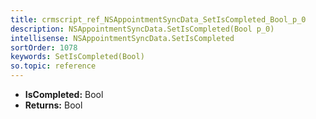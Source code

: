 ```yaml
---
title: crmscript_ref_NSAppointmentSyncData_SetIsCompleted_Bool_p_0
description: NSAppointmentSyncData.SetIsCompleted(Bool p_0)
intellisense: NSAppointmentSyncData.SetIsCompleted
sortOrder: 1078
keywords: SetIsCompleted(Bool)
so.topic: reference
---
```



* **IsCompleted:** Bool
* **Returns:** Bool


